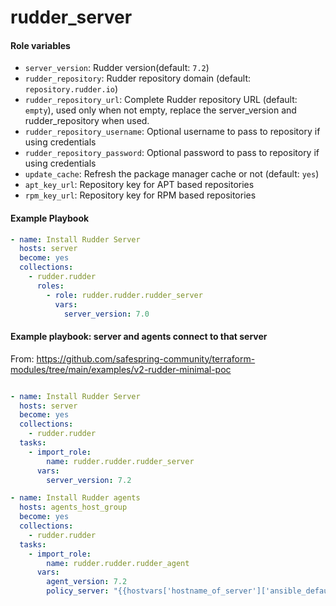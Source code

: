 # rudder_server

#### Role variables

- `server_version`: Rudder version(default: `7.2`)
- `rudder_repository`: Rudder repository domain (default: `repository.rudder.io`)
- `rudder_repository_url`: Complete Rudder repository URL (default: `empty`), used only when not empty, replace the server_version and rudder_repository when used.
- `rudder_repository_username`: Optional username to pass to repository if using credentials
- `rudder_repository_password`: Optional password to pass to repository if using credentials
- `update_cache`: Refresh the package manager cache or not (default: `yes`)
- `apt_key_url`: Repository key for APT based repositories
- `rpm_key_url`: Repository key for RPM based repositories

#### Example Playbook

```yaml
- name: Install Rudder Server
  hosts: server
  become: yes
  collections:
    - rudder.rudder
      roles:
        - role: rudder.rudder.rudder_server
          vars:
            server_version: 7.0
```

#### Example playbook: server and agents connect to that server

From: https://github.com/safespring-community/terraform-modules/tree/main/examples/v2-rudder-minimal-poc
```yaml

- name: Install Rudder Server
  hosts: server
  become: yes
  collections:
    - rudder.rudder
  tasks:
    - import_role:
        name: rudder.rudder.rudder_server
      vars:
        server_version: 7.2

- name: Install Rudder agents
  hosts: agents_host_group
  become: yes
  collections:
    - rudder.rudder
  tasks:
    - import_role:
        name: rudder.rudder.rudder_agent
      vars:
        agent_version: 7.2
        policy_server: "{{hostvars['hostname_of_server']['ansible_default_ipv4']['address']}}"

```
